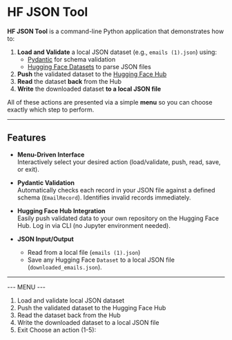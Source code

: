 # HF JSON Tool

**HF JSON Tool** is a command-line Python application that demonstrates how to:

1. **Load and Validate** a local JSON dataset (e.g., `emails (1).json`) using:
   - [Pydantic](https://docs.pydantic.dev/) for schema validation
   - [Hugging Face Datasets](https://github.com/huggingface/datasets) to parse JSON files
2. **Push** the validated dataset to the [Hugging Face Hub](https://huggingface.co/)
3. **Read** the dataset **back** from the Hub
4. **Write** the downloaded dataset **to a local JSON file**

All of these actions are presented via a simple **menu** so you can choose exactly which step to perform.

---

## Features

- **Menu-Driven Interface**  
  Interactively select your desired action (load/validate, push, read, save, or exit).

- **Pydantic Validation**  
  Automatically checks each record in your JSON file against a defined schema (`EmailRecord`). Identifies invalid records immediately.

- **Hugging Face Hub Integration**  
  Easily push validated data to your own repository on the Hugging Face Hub. Log in via CLI (no Jupyter environment needed).

- **JSON Input/Output**  
  - Read from a local file (`emails (1).json`)
  - Save any Hugging Face `Dataset` to a local JSON file (`downloaded_emails.json`).

---

--- MENU ---
1) Load and validate local JSON dataset
2) Push the validated dataset to the Hugging Face Hub
3) Read the dataset back from the Hub
4) Write the downloaded dataset to a local JSON file
5) Exit
Choose an action (1-5):
